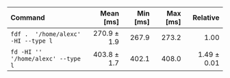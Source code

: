 | Command | Mean [ms] | Min [ms] | Max [ms] | Relative |
|:---|---:|---:|---:|---:|
| `fdf .  '/home/alexc' -HI --type l` | 270.9 ± 1.9 | 267.9 | 273.2 | 1.00 |
| `fd -HI '' '/home/alexc' --type l` | 403.8 ± 1.7 | 402.1 | 408.0 | 1.49 ± 0.01 |
